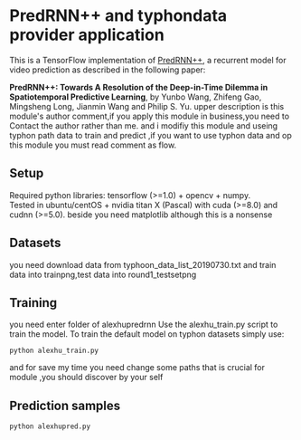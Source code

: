 # PredRNN++  and  typhondata provider application
This is a TensorFlow implementation of [PredRNN++](https://arxiv.org/abs/1804.06300), a recurrent model for video prediction as described in the following paper:

**PredRNN++: Towards A Resolution of the Deep-in-Time Dilemma in Spatiotemporal Predictive Learning**, by Yunbo Wang, Zhifeng Gao, Mingsheng Long, Jianmin Wang and Philip S. Yu.
 upper description is this module's author comment,if you apply this module in business,you need to Contact the author rather than me.
 and  i  modifiy this module and useing typhon path data to train and predict ,if you want to use typhon data and op this module you must read comment as flow.

## Setup
Required python libraries: tensorflow (>=1.0) + opencv + numpy.\
Tested in ubuntu/centOS + nvidia titan X (Pascal) with cuda (>=8.0) and cudnn (>=5.0).
beside you need matplotlib although this is a nonsense

## Datasets
you need download data from  typhoon_data_list_20190730.txt 
and train data into trainpng,test data into round1_testsetpng

## Training
you need enter folder of alexhupredrnn
Use the alexhu_train.py script to train the model. To train the default model on typhon datasets simply use:
```
python alexhu_train.py
```
and for save my time you need change some paths that is crucial for module ,you should discover by your self

## Prediction samples
```
python alexhupred.py
```



